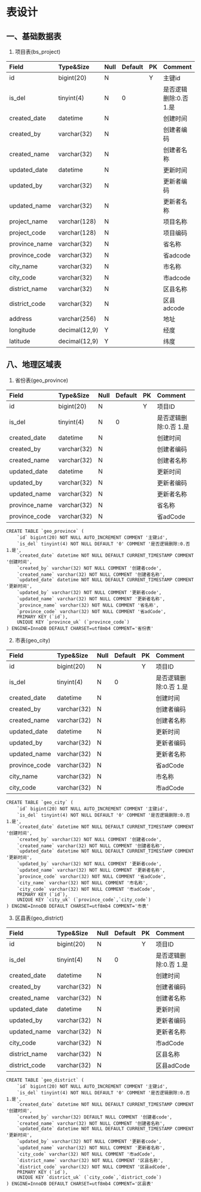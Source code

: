 # 表设计

## 一、基础数据表
1. 项目表(bs_project)

| Field           | Type&Size     | Null | Default | PK | Comment             |
|:----------------|:--------------|:-----|:--------|:---|:--------------------|
| id              | bigint(20)    | N    |         | Y  | 主键id               |
| is_del          | tinyint(4)    | N    | 0       |    | 是否逻辑删除:0.否 1.是 |
| created_date    | datetime      | N    |         |    | 创建时间              |
| created_by      | varchar(32)   | N    |         |    | 创建者编码            |
| created_name    | varchar(32)   | N    |         |    | 创建者名称            |
| updated_date    | datetime      | N    |         |    | 更新时间              |
| updated_by      | varchar(32)   | N    |         |    | 更新者编码            |
| updated_name    | varchar(32)   | N    |         |    | 更新者名称            |
| project_name    | varchar(128)  | N    |         |    | 项目名称              |
| project_code    | varchar(128)  | N    |         |    | 项目编码              |
| province_name   | varchar(32)   | N    |         |    | 省名称                |
| province_code   | varchar(32)   | N    |         |    | 省adcode             |
| city_name       | varchar(32)   | N    |         |    | 市名称               |
| city_code       | varchar(32)   | N    |         |    | 市adcode             |
| district_name   | varchar(32)   | N    |         |    | 区县名称              |
| district_code   | varchar(32)   | N    |         |    | 区县adcode           |
| address         | varchar(256)  | N    |         |    | 地址                 |
| longitude       | decimal(12,9) | Y    |         |    | 经度                 |
| latitude        | decimal(12,9) | Y    |         |    | 纬度                 |


## 八、地理区域表
1. 省份表(geo_province)

| Field           | Type&Size    | Null | Default | PK | Comment             |
|:----------------|:-------------|:-----|:--------|:---|:--------------------|
| id              | bigint(20)   | N    |         | Y  | 项目ID               |
| is_del          | tinyint(4)   | N    | 0       |    | 是否逻辑删除:0.否 1.是 |
| created_date    | datetime     | N    |         |    | 创建时间              |
| created_by      | varchar(32)  | N    |         |    | 创建者编码            |
| created_name    | varchar(32)  | N    |         |    | 创建者名称            |
| updated_date    | datetime     | N    |         |    | 更新时间              |
| updated_by      | varchar(32)  | N    |         |    | 更新者编码            |
| updated_name    | varchar(32)  | N    |         |    | 更新者名称            |
| province_name   | varchar(32)  | N    |         |    | 省名称                |
| province_code   | varchar(32)  | N    |         |    | 省adCode             |
```
CREATE TABLE `geo_province` (
    `id` bigint(20) NOT NULL AUTO_INCREMENT COMMENT '主键id',
    `is_del` tinyint(4) NOT NULL DEFAULT '0' COMMENT '是否逻辑删除:0.否 1.是',
    `created_date` datetime NOT NULL DEFAULT CURRENT_TIMESTAMP COMMENT '创建时间',
    `created_by` varchar(32) NOT NULL COMMENT '创建者code',
    `created_name` varchar(32) NOT NULL COMMENT '创建者名称',
    `updated_date` datetime NOT NULL DEFAULT CURRENT_TIMESTAMP COMMENT '更新时间',
    `updated_by` varchar(32) NOT NULL COMMENT '更新者code',
    `updated_name` varchar(32) NOT NULL COMMENT '更新者名称',
    `province_name` varchar(32) NOT NULL COMMENT '省名称',
    `province_code` varchar(32) NOT NULL COMMENT '省adCode',
    PRIMARY KEY (`id`),
    UNIQUE KEY `province_uk` (`province_code`)
) ENGINE=InnoDB DEFAULT CHARSET=utf8mb4 COMMENT='省份表'
````

2. 市表(geo_city)

| Field           | Type&Size    | Null | Default | PK | Comment             |
|:----------------|:-------------|:-----|:--------|:---|:--------------------|
| id              | bigint(20)   | N    |         | Y  | 项目ID               |
| is_del          | tinyint(4)   | N    | 0       |    | 是否逻辑删除:0.否 1.是 |
| created_date    | datetime     | N    |         |    | 创建时间              |
| created_by      | varchar(32)  | N    |         |    | 创建者编码            |
| created_name    | varchar(32)  | N    |         |    | 创建者名称            |
| updated_date    | datetime     | N    |         |    | 更新时间              |
| updated_by      | varchar(32)  | N    |         |    | 更新者编码            |
| updated_name    | varchar(32)  | N    |         |    | 更新者名称            |
| province_code   | varchar(32)  | N    |         |    | 省adCode            |
| city_name       | varchar(32)  | N    |         |    | 市名称               |
| city_code       | varchar(32)  | N    |         |    | 市adCode             |
```
CREATE TABLE `geo_city` (
    `id` bigint(20) NOT NULL AUTO_INCREMENT COMMENT '主键id',
    `is_del` tinyint(4) NOT NULL DEFAULT '0' COMMENT '是否逻辑删除:0.否 1.是',
    `created_date` datetime NOT NULL DEFAULT CURRENT_TIMESTAMP COMMENT '创建时间',
    `created_by` varchar(32) NOT NULL COMMENT '创建者code',
    `created_name` varchar(32) NOT NULL COMMENT '创建者名称',
    `updated_date` datetime NOT NULL DEFAULT CURRENT_TIMESTAMP COMMENT '更新时间',
    `updated_by` varchar(32) NOT NULL COMMENT '更新者code',
    `updated_name` varchar(32) NOT NULL COMMENT '更新者名称',
    `province_code` varchar(32) NOT NULL COMMENT '省adCode',
    `city_name` varchar(32) NOT NULL COMMENT '市名称',
    `city_code` varchar(32) NOT NULL COMMENT '市adCode',
    PRIMARY KEY (`id`),
    UNIQUE KEY `city_uk` (`province_code`,`city_code`)
) ENGINE=InnoDB DEFAULT CHARSET=utf8mb4 COMMENT='市表'
```
3. 区县表(geo_district)

| Field           | Type&Size    | Null | Default | PK | Comment             |
|:----------------|:-------------|:-----|:--------|:---|:--------------------|
| id              | bigint(20)   | N    |         | Y  | 项目ID               |
| is_del          | tinyint(4)   | N    | 0       |    | 是否逻辑删除:0.否 1.是 |
| created_date    | datetime     | N    |         |    | 创建时间              |
| created_by      | varchar(32)  | N    |         |    | 创建者编码            |
| created_name    | varchar(32)  | N    |         |    | 创建者名称            |
| updated_date    | datetime     | N    |         |    | 更新时间              |
| updated_by      | varchar(32)  | N    |         |    | 更新者编码            |
| updated_name    | varchar(32)  | N    |         |    | 更新者名称            |
| city_code       | varchar(32)  | N    |         |    | 市adCode             |
| district_name   | varchar(32)  | N    |         |    | 区县名称               |
| district_code   | varchar(32)  | N    |         |    | 区县adCode            |
```
CREATE TABLE `geo_district` (
    `id` bigint(20) NOT NULL AUTO_INCREMENT COMMENT '主键id',
    `is_del` tinyint(4) NOT NULL DEFAULT '0' COMMENT '是否逻辑删除:0.否 1.是',
    `created_date` datetime NOT NULL DEFAULT CURRENT_TIMESTAMP COMMENT '创建时间',
    `created_by` varchar(32) DEFAULT NULL COMMENT '创建者code',
    `created_name` varchar(32) NOT NULL COMMENT '创建者名称',
    `updated_date` datetime NOT NULL DEFAULT CURRENT_TIMESTAMP COMMENT '更新时间',
    `updated_by` varchar(32) NOT NULL COMMENT '更新者code',
    `updated_name` varchar(32) NOT NULL COMMENT '更新者名称',
    `city_code` varchar(32) NOT NULL COMMENT '市adCode',
    `district_name` varchar(32) NOT NULL COMMENT '区县名称',
    `district_code` varchar(32) NOT NULL COMMENT '区县adCode',
    PRIMARY KEY (`id`),
    UNIQUE KEY `district_uk` (`city_code`,`district_code`)
) ENGINE=InnoDB DEFAULT CHARSET=utf8mb4 COMMENT='区县表'
```




















